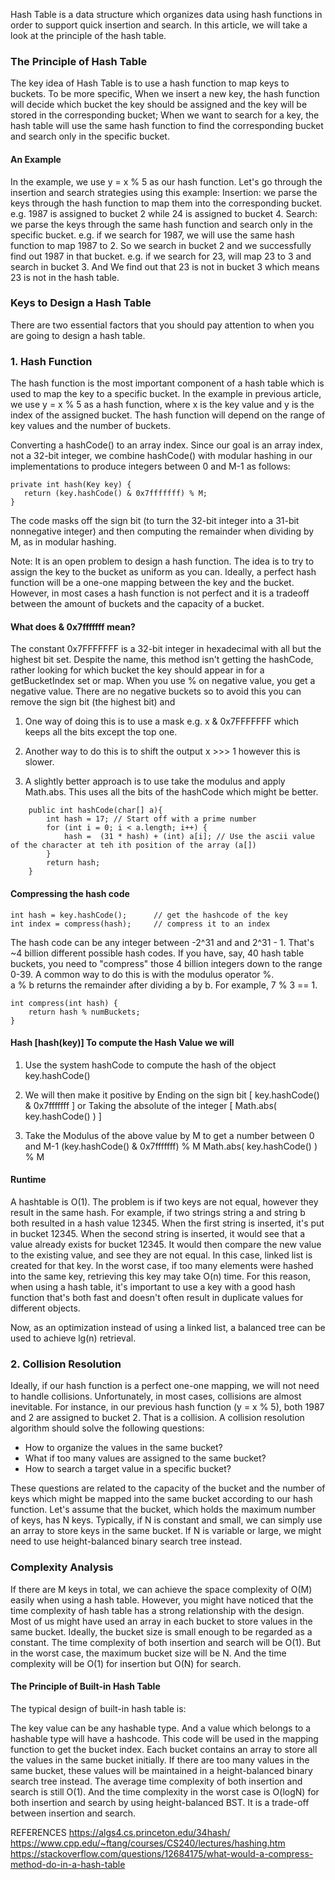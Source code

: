Hash Table is a data structure which organizes data using hash functions in order to support quick insertion and search. In this article, we will take a look at the principle of the hash table.

### The Principle of Hash Table

The key idea of Hash Table is to use a hash function to map keys to buckets. To be more specific,
When we insert a new key, the hash function will decide which bucket the key should be assigned and the key will be stored in the corresponding bucket;
When we want to search for a key, the hash table will use the same hash function to find the corresponding bucket and search only in the specific bucket.

#### An Example
In the example, we use y = x % 5 as our hash function. Let's go through the insertion and search strategies using this example:
Insertion: we parse the keys through the hash function to map them into the corresponding bucket.
e.g. 1987 is assigned to bucket 2 while 24 is assigned to bucket 4.
Search: we parse the keys through the same hash function and search only in the specific bucket.
e.g. if we search for 1987, we will use the same hash function to map 1987 to 2. So we search in bucket 2 and we successfully find out 1987 in that bucket.
e.g. if we search for 23, will map 23 to 3 and search in bucket 3. And We find out that 23 is not in bucket 3 which means 23 is not in the hash table.


### Keys to Design a Hash Table
There are two essential factors that you should pay attention to when you are going to design a hash table.

### 1. Hash Function
The hash function is the most important component of a hash table which is used to map the key to a specific bucket. In the example in previous article, we use y = x % 5 as a hash function, where x is the key value and y is the index of the assigned bucket.
The hash function will depend on the range of key values and the number of buckets.

Converting a hashCode() to an array index. Since our goal is an array index, not a 32-bit integer, we combine hashCode() with modular hashing in our implementations to produce integers between 0 and M-1 as follows:

    private int hash(Key key) {
       return (key.hashCode() & 0x7fffffff) % M;
    }

The code masks off the sign bit (to turn the 32-bit integer into a 31-bit nonnegative integer) and then computing the remainder when dividing by M, as in modular hashing. 

Note:
It is an open problem to design a hash function. The idea is to try to assign the key to the bucket as uniform as you can. 
Ideally, a perfect hash function will be a one-one mapping between the key and the bucket. 
However, in most cases a hash function is not perfect and it is a tradeoff between the amount of buckets and the capacity of a bucket.

#### What does & 0x7fffffff mean?
The constant 0x7FFFFFFF is a 32-bit integer in hexadecimal with all but the highest bit set.
Despite the name, this method isn't getting the hashCode, rather looking for which bucket the key should appear in
for a getBucketIndex set or map.
When you use % on negative value, you get a negative value. There are no negative buckets so to avoid this
you can remove the sign bit (the highest bit) and

1. One way of doing this is to use a mask
   e.g.  x & 0x7FFFFFFF which keeps all the bits except the top one.

2. Another way to do this is to shift the output
   x >>> 1 however this is slower.

3. A slightly better approach is to use take the modulus and apply Math.abs.
   This uses all the bits of the hashCode which might be better.
```
    public int hashCode(char[] a){
        int hash = 17; // Start off with a prime number
        for (int i = 0; i < a.length; i++) {
            hash =  (31 * hash) + (int) a[i]; // Use the ascii value of the character at teh ith position of the array (a[])
        }
        return hash;
    }
```

#### Compressing the hash code

    int hash = key.hashCode();      // get the hashcode of the key
    int index = compress(hash);     // compress it to an index

The hash code can be any integer between -2^31 and and 2^31 - 1. That's ~4 billion different possible hash codes. 
If you have, say, 40 hash table buckets, you need to "compress" those 4 billion integers down to the range 0-39.
A common way to do this is with the modulus operator %.  
a % b returns the remainder after dividing a by b. For example, 7 % 3 == 1.

    int compress(int hash) {
        return hash % numBuckets;
    }
    
#### Hash [hash(key)] To compute the Hash Value we will
  1. Use the system hashCode to compute the hash of the object
       key.hashCode()

  2. We will then make it positive by
       Ending on the sign bit [ key.hashCode() & 0x7fffffff ]  or
       Taking the absolute of the integer [ Math.abs( key.hashCode() )  ]

  3. Take the Modulus of the above value by M to get a number between 0 and M-1
       (key.hashCode() & 0x7fffffff) % M
       Math.abs( key.hashCode() ) % M
  
#### Runtime
A hashtable is O(1). The problem is if two keys are not equal, however they result in the same hash.
For example, if two strings string a and string b both resulted in a hash value 12345.
When the first string is inserted, it's put in bucket 12345. 
When the second string is inserted, it would see that a value already exists for bucket 12345. 
It would then compare the new value to the existing value, and see they are not equal. 
In this case, linked list is created for that key. 
In the worst case, if too many elements were hashed into the same key, retrieving this key may take O(n) time.
For this reason, when using a hash table, it's important to use a key with a good hash function that's both fast and doesn't often result in duplicate values for different objects.

Now, as an optimization instead of using a linked list, a balanced tree can be used to achieve lg(n) retrieval. 

### 2. Collision Resolution
Ideally, if our hash function is a perfect one-one mapping, we will not need to handle collisions. Unfortunately, in most cases, collisions are almost inevitable. For instance, in our previous hash function (y = x % 5), both 1987 and 2 are assigned to bucket 2. That is a collision.
A collision resolution algorithm should solve the following questions:

- How to organize the values in the same bucket?
- What if too many values are assigned to the same bucket?
- How to search a target value in a specific bucket?

These questions are related to the capacity of the bucket and the number of keys which might be mapped into the same bucket according to our hash function.
Let's assume that the bucket, which holds the maximum number of keys, has N keys.
Typically, if N is constant and small, we can simply use an array to store keys in the same bucket. If N is variable or large, we might need to use height-balanced binary search tree instead.

### Complexity Analysis
If there are M keys in total, we can achieve the space complexity of O(M) easily when using a hash table.
However, you might have noticed that the time complexity of hash table has a strong relationship with the design.
Most of us might have used an array in each bucket to store values in the same bucket. Ideally, the bucket size is small enough to be regarded as a constant. The time complexity of both insertion and search will be O(1).
But in the worst case, the maximum bucket size will be N. And the time complexity will be O(1) for insertion but O(N) for search.

#### The Principle of Built-in Hash Table
The typical design of built-in hash table is:

The key value can be any hashable type. And a value which belongs to a hashable type will have a hashcode. This code will be used in the mapping function to get the bucket index.
Each bucket contains an array to store all the values in the same bucket initially.
If there are too many values in the same bucket, these values will be maintained in a height-balanced binary search tree instead.
The average time complexity of both insertion and search is still O(1). And the time complexity in the worst case is O(logN) for both insertion and search by using height-balanced BST. It is a trade-off between insertion and search.



REFERENCES
https://algs4.cs.princeton.edu/34hash/
https://www.cpp.edu/~ftang/courses/CS240/lectures/hashing.htm
https://stackoverflow.com/questions/12684175/what-would-a-compress-method-do-in-a-hash-table